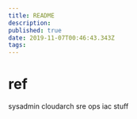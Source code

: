 ```yaml
---
title: README
description: 
published: true
date: 2019-11-07T00:46:43.343Z
tags: 
---
```


# ref
sysadmin cloudarch sre ops iac stuff
